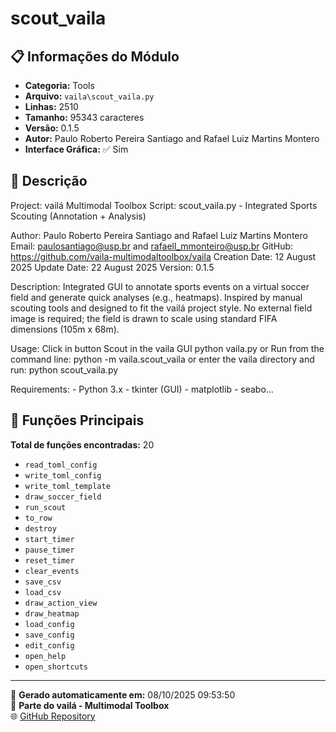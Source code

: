 # scout_vaila

## 📋 Informações do Módulo

- **Categoria:** Tools
- **Arquivo:** `vaila\scout_vaila.py`
- **Linhas:** 2510
- **Tamanho:** 95343 caracteres
- **Versão:** 0.1.5
- **Autor:** Paulo Roberto Pereira Santiago and Rafael Luiz Martins Montero
- **Interface Gráfica:** ✅ Sim

## 📖 Descrição


Project: vailá Multimodal Toolbox
Script: scout_vaila.py - Integrated Sports Scouting (Annotation + Analysis)

Author: Paulo Roberto Pereira Santiago and Rafael Luiz Martins Montero
Email: paulosantiago@usp.br and rafaell_mmonteiro@usp.br
GitHub: https://github.com/vaila-multimodaltoolbox/vaila
Creation Date: 12 August 2025
Update Date: 22 August 2025
Version: 0.1.5

Description:
    Integrated GUI to annotate sports events on a virtual soccer field and generate
    quick analyses (e.g., heatmaps). Inspired by manual scouting tools and designed
    to fit the vailá project style. No external field image is required; the field is
    drawn to scale using standard FIFA dimensions (105m x 68m).

Usage:
    Click in button Scout in the vaila GUI
    python vaila.py
    or
    Run from the command line:
        python -m vaila.scout_vaila
    or enter the vaila directory and run:
        python scout_vaila.py


Requirements:
    - Python 3.x
    - tkinter (GUI)
    - matplotlib
    - seabo...

## 🔧 Funções Principais

**Total de funções encontradas:** 20

- `read_toml_config`
- `write_toml_config`
- `write_toml_template`
- `draw_soccer_field`
- `run_scout`
- `to_row`
- `destroy`
- `start_timer`
- `pause_timer`
- `reset_timer`
- `clear_events`
- `save_csv`
- `load_csv`
- `draw_action_view`
- `draw_heatmap`
- `load_config`
- `save_config`
- `edit_config`
- `open_help`
- `open_shortcuts`




---

📅 **Gerado automaticamente em:** 08/10/2025 09:53:50  
🔗 **Parte do vailá - Multimodal Toolbox**  
🌐 [GitHub Repository](https://github.com/vaila-multimodaltoolbox/vaila)

